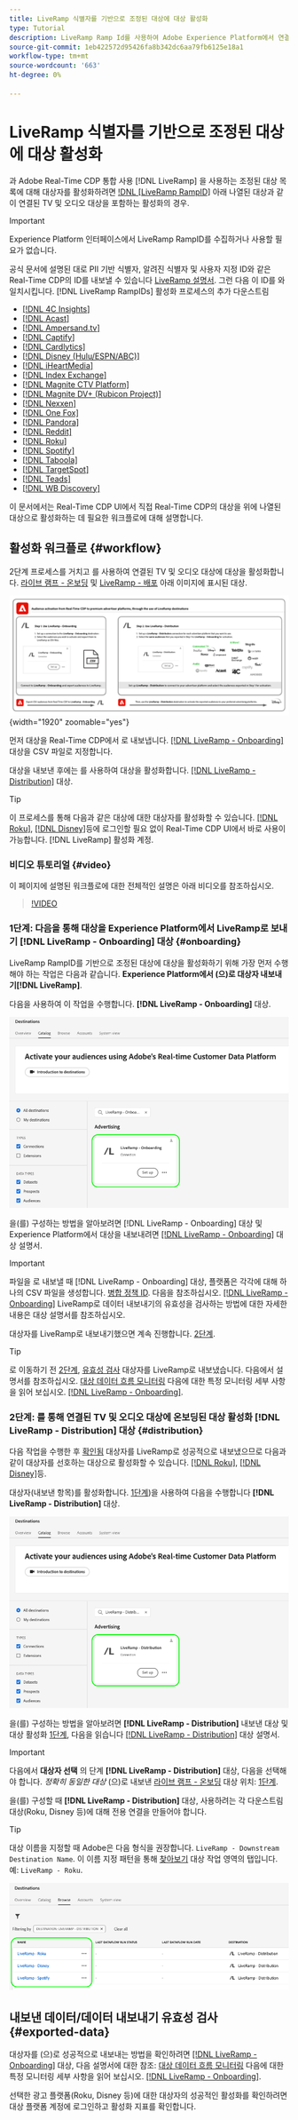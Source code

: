 ```yaml
---
title: LiveRamp 식별자를 기반으로 조정된 대상에 대상 활성화
type: Tutorial
description: LiveRamp Ramp Id를 사용하여 Adobe Experience Platform에서 연결된 TV 및 오디오 대상 및 기타 통합에 대한 대상을 활성화하는 방법을 알아봅니다.
source-git-commit: 1eb422572d95426fa8b342dc6aa79fb6125e18a1
workflow-type: tm+mt
source-wordcount: '663'
ht-degree: 0%

---
```



# LiveRamp 식별자를 기반으로 조정된 대상에 대상 활성화

과 Adobe Real-Time CDP 통합 사용 [!DNL LiveRamp] 을 사용하는 조정된 대상 목록에 대해 대상자를 활성화하려면 [!DNL [LiveRamp RampID]](https://docs.liveramp.com/connect/en/interpreting-rampid,-liveramp-s-people-based-identifier.html) 아래 나열된 대상과 같이 연결된 TV 및 오디오 대상을 포함하는 활성화의 경우.

>[!IMPORTANT]
>
>Experience Platform 인터페이스에서 LiveRamp RampID를 수집하거나 사용할 필요가 없습니다.
>
> 공식 문서에 설명된 대로 PII 기반 식별자, 알려진 식별자 및 사용자 지정 ID와 같은 Real-Time CDP의 ID를 내보낼 수 있습니다 [LiveRamp 설명서](https://docs.liveramp.com/connect/en/identity-and-identifier-terms-and-concepts.html#known-identifiers). 그런 다음 이 ID를 와 일치시킵니다. [!DNL LiveRamp RampIDs] 활성화 프로세스의 추가 다운스트림


* [[!DNL 4C Insights]](#insights)
* [[!DNL Acast]](#acast)
* [[!DNL Ampersand.tv]](#ampersand-tv)
* [[!DNL Captify]](#captify)
* [[!DNL Cardlytics]](#cardlytics)
* [[!DNL Disney (Hulu/ESPN/ABC)]](#disney)
* [[!DNL iHeartMedia]](#iheartmedia)
* [[!DNL Index Exchange]](#index-exchange)
* [[!DNL Magnite CTV Platform]](#magnite)
* [[!DNL Magnite DV+ (Rubicon Project)]](#magnite-dv)
* [[!DNL Nexxen]](#nexxen)
* [[!DNL One Fox]](#fox)
* [[!DNL Pandora]](#pandora)
* [[!DNL Reddit]](#reddit)
* [[!DNL Roku]](#roku)
* [[!DNL Spotify]](#spotify)
* [[!DNL Taboola]](#taboola)
* [[!DNL TargetSpot]](#targetspot)
* [[!DNL Teads]](#teads)
* [[!DNL WB Discovery]](#wb-discovery)

이 문서에서는 Real-Time CDP UI에서 직접 Real-Time CDP의 대상을 위에 나열된 대상으로 활성화하는 데 필요한 워크플로에 대해 설명합니다.

## 활성화 워크플로 {#workflow}

2단계 프로세스를 거치고 를 사용하여 연결된 TV 및 오디오 대상에 대상을 활성화합니다. [라이브 램프 - 온보딩](../catalog/advertising/liveramp-onboarding.md) 및 [LiveRamp - 배포](../catalog/advertising/liveramp-distribution.md) 아래 이미지에 표시된 대상.

![LiveRamp를 통해 Real-Time CDP에서 조정된 대상으로 대상을 활성화하는 워크플로를 보여 주는 다이어그램입니다.](../assets/ui/activate-curated-destinations-liveramp/workflow-diagram.png){width="1920" zoomable="yes"}

먼저 대상을 Real-Time CDP에서 로 내보냅니다. [[!DNL LiveRamp - Onboarding]](../catalog/advertising/liveramp-onboarding.md) 대상을 CSV 파일로 지정합니다.

대상을 내보낸 후에는 를 사용하여 대상을 활성화합니다. [[!DNL LiveRamp - Distribution]](../catalog/advertising/liveramp-distribution.md) 대상.

>[!TIP]
>
>이 프로세스를 통해 다음과 같은 대상에 대한 대상자를 활성화할 수 있습니다. [[!DNL Roku]](../catalog/advertising/liveramp-distribution.md#roku), [[!DNL Disney]](../catalog/advertising/liveramp-distribution.md#disney)등에 로그인할 필요 없이 Real-Time CDP UI에서 바로 사용이 가능합니다. [!DNL LiveRamp] 활성화 계정.

### 비디오 튜토리얼 {#video}

이 페이지에 설명된 워크플로에 대한 전체적인 설명은 아래 비디오를 참조하십시오.

>[!VIDEO](https://video.tv.adobe.com/v/3425367)

### 1단계: 다음을 통해 대상을 Experience Platform에서 LiveRamp로 보내기 [!DNL LiveRamp - Onboarding] 대상 {#onboarding}

LiveRamp RampID를 기반으로 조정된 대상에 대상을 활성화하기 위해 가장 먼저 수행해야 하는 작업은 다음과 같습니다. **Experience Platform에서 (으)로 대상자 내보내기[!DNL LiveRamp]**.

다음을 사용하여 이 작업을 수행합니다. **[!DNL LiveRamp - Onboarding]** 대상.

![LiveRamp - 온보딩 대상 카드를 보여 주는 Experience Platform UI 이미지](../assets/ui/activate-curated-destinations-liveramp/liveramp-onboarding-catalog.png)

을(를) 구성하는 방법을 알아보려면 [!DNL LiveRamp - Onboarding] 대상 및 Experience Platform에서 대상을 내보내려면 [[!DNL LiveRamp - Onboarding]](../catalog/advertising/liveramp-onboarding.md) 대상 설명서.

>[!IMPORTANT]
>
>파일을 로 내보낼 때 [!DNL LiveRamp - Onboarding] 대상, 플랫폼은 각각에 대해 하나의 CSV 파일을 생성합니다. [병합 정책 ID](../../profile/merge-policies/overview.md). 다음을 참조하십시오. [[!DNL LiveRamp - Onboarding]](../catalog/advertising/liveramp-onboarding.md) LiveRamp로 데이터 내보내기의 유효성을 검사하는 방법에 대한 자세한 내용은 대상 설명서를 참조하십시오.


대상자를 LiveRamp로 내보내기했으면 계속 진행합니다. [2단계](#distribution).

>[!TIP]
>
>로 이동하기 전 [2단계](#distribution), [유효성 검사](../catalog/advertising/liveramp-onboarding.md#exported-data) 대상자를 LiveRamp로 내보냈습니다. 다음에서 설명서를 참조하십시오. [대상 데이터 흐름 모니터링](../../dataflows/ui/monitor-destinations.md#dataflow-runs-for-batch-destinations) 다음에 대한 특정 모니터링 세부 사항을 읽어 보십시오. [[!DNL LiveRamp - Onboarding]](../catalog/advertising/liveramp-onboarding.md#exported-data).

### 2단계: 를 통해 연결된 TV 및 오디오 대상에 온보딩된 대상 활성화 [!DNL LiveRamp - Distribution] 대상 {#distribution}

다음 작업을 수행한 후 [확인됨](../catalog/advertising/liveramp-onboarding.md#exported-data) 대상자를 LiveRamp로 성공적으로 내보냈으므로 다음과 같이 대상자를 선호하는 대상으로 활성화할 수 있습니다. [[!DNL Roku]](../catalog/advertising/liveramp-distribution.md#roku), [[!DNL Disney]](../catalog/advertising/liveramp-distribution.md#disney)등.

대상자(내보낸 항목)를 활성화합니다. [1단계](#onboarding))을 사용하여 다음을 수행합니다 **[!DNL LiveRamp - Distribution]** 대상.

![LiveRamp - 배포 대상 카드를 보여 주는 Experience Platform UI 이미지](../assets/ui/activate-curated-destinations-liveramp/liveramp-distribution-catalog.png)

을(를) 구성하는 방법을 알아보려면 **[!DNL LiveRamp - Distribution]** 내보낸 대상 및 대상 활성화 [1단계](#onboarding), 다음을 읽습니다 [[!DNL LiveRamp - Distribution]](../catalog/advertising/liveramp-distribution.md) 대상 설명서.

>[!IMPORTANT]
>
>다음에서 **대상자 선택** 의 단계 **[!DNL LiveRamp - Distribution]** 대상, 다음을 선택해야 합니다. *정확히 동일한 대상* (으)로 내보낸 [라이브 램프 - 온보딩](../catalog/advertising/liveramp-onboarding.md) 대상 위치: [1단계](#onboarding).

을(를) 구성할 때 **[!DNL LiveRamp - Distribution]** 대상, 사용하려는 각 다운스트림 대상(Roku, Disney 등)에 대해 전용 연결을 만들어야 합니다.

>[!TIP]
>
>대상 이름을 지정할 때 Adobe은 다음 형식을 권장합니다. `LiveRamp - Downstream Destination Name`. 이 이름 지정 패턴을 통해 [찾아보기](../ui/destinations-workspace.md#browse) 대상 작업 영역의 탭입니다.
><br>
>예: `LiveRamp - Roku`.

![여러 LiveRamp 대상을 보여 주는 Platform UI 스크린샷입니다.](../assets/ui/activate-curated-destinations-liveramp/liveramp-naming.png)

## 내보낸 데이터/데이터 내보내기 유효성 검사 {#exported-data}

대상자를 (으)로 성공적으로 내보내는 방법을 확인하려면 [[!DNL LiveRamp - Onboarding]](../catalog/advertising/liveramp-onboarding.md) 대상, 다음 설명서에 대한 참조: [대상 데이터 흐름 모니터링](../../dataflows/ui/monitor-destinations.md#dataflow-runs-for-batch-destinations) 다음에 대한 특정 모니터링 세부 사항을 읽어 보십시오. [[!DNL LiveRamp - Onboarding]](../catalog/advertising/liveramp-onboarding.md#exported-data).

선택한 광고 플랫폼(Roku, Disney 등)에 대한 대상자의 성공적인 활성화를 확인하려면 대상 플랫폼 계정에 로그인하고 활성화 지표를 확인합니다.
